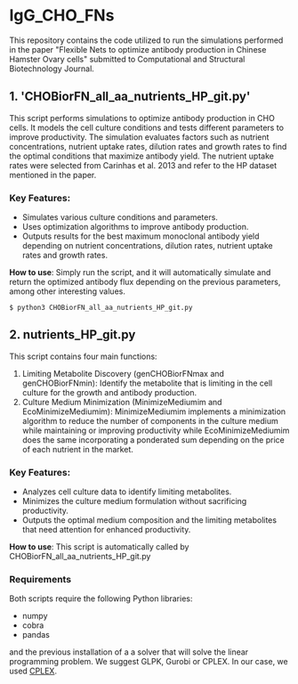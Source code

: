 # IgG_CHO_FNs

This repository contains the code utilized to run the simulations performed in the paper "Flexible Nets to optimize antibody production in Chinese Hamster Ovary cells" submitted to Computational and Structural Biotechnology Journal.

## 1. 'CHOBiorFN_all_aa_nutrients_HP_git.py'

This script performs simulations to optimize antibody production in CHO cells. It models the cell culture conditions and tests different parameters to improve productivity. The simulation evaluates factors such as nutrient concentrations, nutrient uptake rates, dilution rates and growth rates to find the optimal conditions that maximize antibody yield.
The nutrient uptake rates were selected from Carinhas et al. 2013 and refer to the HP dataset mentioned in the paper.

### Key Features:

- Simulates various culture conditions and parameters.
- Uses optimization algorithms to improve antibody production.
- Outputs results for the best maximum monoclonal antibody yield depending on nutrient concentrations, dilution rates, nutrient uptake rates and growth rates.

**How to use**: Simply run the script, and it will automatically simulate and return the optimized antibody flux depending on the previous parameters, among other interesting values.

```
$ python3 CHOBiorFN_all_aa_nutrients_HP_git.py
```

## 2. nutrients_HP_git.py

This script contains four main functions:

1. Limiting Metabolite Discovery (genCHOBiorFNmax and genCHOBiorFNmin): Identify the metabolite that is limiting in the cell culture for the growth and antibody production.
2. Culture Medium Minimization (MinimizeMediumim and EcoMinimizeMediumim): MinimizeMediumim implements a minimization algorithm to reduce the number of components in the culture medium while maintaining or improving productivity while EcoMinimizeMediumim does the same incorporating a ponderated sum depending on the price of each nutrient in the market.

### Key Features:

- Analyzes cell culture data to identify limiting metabolites.
- Minimizes the culture medium formulation without sacrificing productivity.
- Outputs the optimal medium composition and the limiting metabolites that need attention for enhanced productivity.

**How to use**: This script is automatically called by CHOBiorFN_all_aa_nutrients_HP_git.py 

### Requirements

Both scripts require the following Python libraries:

- numpy
- cobra
- pandas

and the previous installation of a a solver that will solve the linear programming problem. We suggest GLPK, Gurobi or
CPLEX. In our case, we used [CPLEX](https://www.ibm.com/es-es/products/ilog-cplex-optimization-studio).
